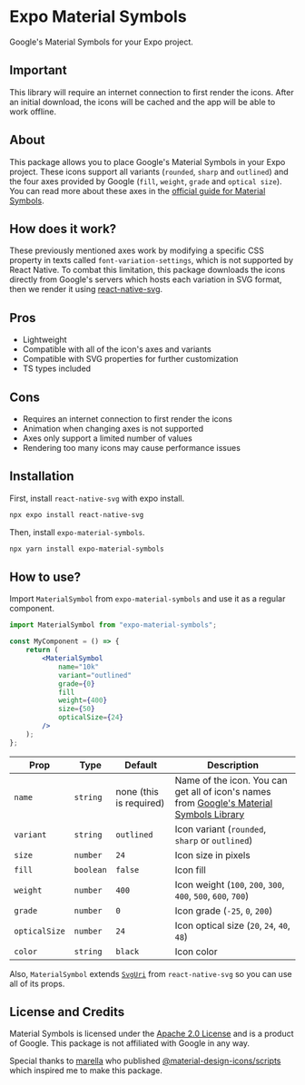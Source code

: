 # Expo Material Symbols

Google's Material Symbols for your Expo project.

## Important

This library will require an internet connection to first render the icons. After an initial download, the icons will be cached and the app will be able to work offline.

## About

This package allows you to place Google's Material Symbols in your Expo project. These icons support all variants (`rounded`, `sharp` and `outlined`) and the four axes provided by Google (`fill`, `weight`, `grade` and `optical size`). You can read more about these axes in the [official guide for Material Symbols](https://developers.google.com/fonts/docs/material_symbols#what_are_material_symbols).

## How does it work?

These previously mentioned axes work by modifying a specific CSS property in texts called `font-variation-settings`, which is not supported by React Native. To combat this limitation, this package downloads the icons directly from Google's servers which hosts each variation in SVG format, then we render it using [react-native-svg](https://github.com/software-mansion/react-native-svg/blob/main/USAGE.md).

## Pros

- Lightweight
- Compatible with all of the icon's axes and variants
- Compatible with SVG properties for further customization
- TS types included

## Cons

- Requires an internet connection to first render the icons
- Animation when changing axes is not supported
- Axes only support a limited number of values
- Rendering too many icons may cause performance issues

## Installation

First, install `react-native-svg` with expo install.

```bash
npx expo install react-native-svg
```

Then, install `expo-material-symbols`.

```bash
npx yarn install expo-material-symbols
```

## How to use?

Import `MaterialSymbol` from `expo-material-symbols` and use it as a regular component.

```jsx
import MaterialSymbol from "expo-material-symbols";

const MyComponent = () => {
	return (
		<MaterialSymbol
			name="10k"
			variant="outlined"
			grade={0}
			fill
			weight={400}
			size={50}
			opticalSize={24}
		/>
	);
};
```

| Prop          | Type      | Default                 | Description                                                                                                                |
| ------------- | --------- | ----------------------- | -------------------------------------------------------------------------------------------------------------------------- |
| `name`        | `string`  | none (this is required) | Name of the icon. You can get all of icon's names from [Google's Material Symbols Library](https://fonts.google.com/icons) |
| `variant`     | `string`  | `outlined`              | Icon variant (`rounded`, `sharp` or `outlined`)                                                                            |
| `size`        | `number`  | `24`                    | Icon size in pixels                                                                                                        |
| `fill`        | `boolean` | `false`                 | Icon fill                                                                                                                  |
| `weight`      | `number`  | `400`                   | Icon weight (`100`, `200`, `300`, `400`, `500`, `600`, `700`)                                                              |
| `grade`       | `number`  | `0`                     | Icon grade (`-25`, `0`, `200`)                                                                                             |
| `opticalSize` | `number`  | `24`                    | Icon optical size (`20`, `24`, `40`, `48`)                                                                                 |
| `color`       | `string`  | `black`                 | Icon color                                                                                                                 |

Also, `MaterialSymbol` extends [`SvgUri`](https://github.com/software-mansion/react-native-svg/blob/main/USAGE.md#use-with-content-loaded-from-uri) from `react-native-svg` so you can use all of its props.

## License and Credits

Material Symbols is licensed under the [Apache 2.0 License](https://www.apache.org/licenses/LICENSE-2.0) and is a product of Google. This package is not affiliated with Google in any way.

Special thanks to [marella](https://www.npmjs.com/~marella) who published [@material-design-icons/scripts
](https://www.npmjs.com/package/@material-design-icons/scripts) which inspired me to make this package.
